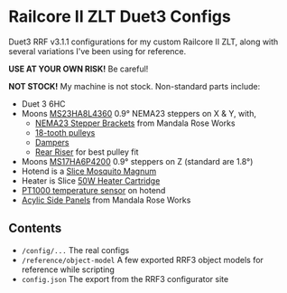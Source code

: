 # Railcore II ZLT Duet3 Configs

Duet3 RRF v3.1.1 configurations for my custom Railcore II ZLT, along with 
several variations I've been using for reference.

**USE AT YOUR OWN RISK!** Be careful!

**NOT STOCK!** My machine is not stock. Non-standard parts include:
* Duet 3 6HC
* Moons [MS23HA8L4360](https://www.moonsindustries.com/p/nema-23-high-precision-hybrid-stepper-motors/ms23ha8l4360-000004611110015316) 0.9° NEMA23 steppers on X & Y, with,
  * [NEMA23 Stepper Brackets](https://www.mandalaroseworks.com/product/railcore#nema23steppermounts) from Mandala Rose Works
  * [18-tooth pulleys](http://shop.sdp-si.com/catalog/product/?id=A_6A51-018DF0908)
  * [Dampers](https://www.moonsindustries.com/p/dampers/damper00012-000004696325000012)
  * [Rear Riser](https://www.thingiverse.com/thing:4577104) for best pulley fit
* Moons [MS17HA6P4200](https://www.moonsindustries.com/p/nema-17-high-precision-hybrid-stepper-motors/ms17ha6p4200-000004611110015926) 0.9° steppers on Z (standard are 1.8°)
* Hotend is a [Slice Mosquito Magnum](https://www.sliceengineering.com/products/mosquito-magnum%E2%84%A2-hotend)
* Heater is Slice [50W Heater Cartridge](https://www.sliceengineering.com/collections/accessories/products/50w-heater-cartridge?variant=29760199196744)
* [PT1000 temperature sensor](https://www.filastruder.com/products/e3d-pt1000-sensor?_pos=1&_sid=2b3dd065a&_ss=r) on hotend
* [Acylic Side Panels](https://www.mandalaroseworks.com/product/acrylicSidePanels) from Mandala Rose Works

## Contents

* `/config/...` The real configs
* `/reference/object-model` A few exported RRF3 object models for reference while scripting
* `config.json` The export from the RRF3 configurator site
